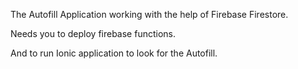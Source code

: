 The Autofill Application working with the help of Firebase Firestore.

Needs you to deploy firebase functions.

And to run Ionic application to look for the Autofill.
